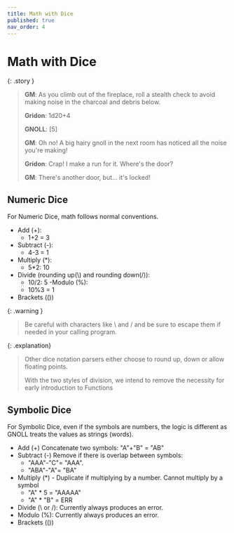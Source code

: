 ```yaml
---
title: Math with Dice
published: true
nav_order: 4
---
```


# Math with Dice

{: .story }
>**GM**: As you climb out of the fireplace, roll a stealth check to avoid making noise in the charcoal and debris below.
>
>**Gridon**: 1d20+4
>
>**GNOLL**: [5]
>
>**GM**: Oh no! A big hairy gnoll in the next room has noticed all the noise you're making!
>
>**Gridon**: Crap! I make a run for it. Where's the door?
>
>**GM**: There's another door, but... it's locked!

## Numeric Dice
For Numeric Dice, math follows normal conventions.
- Add (+):
  - 1+2 = 3
- Subtract (-):
  - 4-3 = 1
- Multiply (*):
  - 5*2: 10
- Divide (rounding up(\\) and rounding down(/)):
  - 10/2: 5
-Modulo (%):
  - 10%3 = 1
- Brackets (())

{: .warning }
> Be careful with characters like \ and / and be sure to escape them if needed in your calling program.


{: .explanation}
> Other dice notation parsers either choose to round up, down or allow floating points.
>
> With the two styles of division, we intend to remove the necessity for early introduction to Functions

## Symbolic Dice
For Symbolic Dice, even if the symbols are numbers, the logic is different as GNOLL treats the values as strings (words).

- Add (+) Concatenate two symbols: "A"+"B" = "AB"
- Subtract (-) Remove if there is overlap between symbols:
  - "AAA"-"C"= "AAA".  
  - "ABA"-"A"= "BA"
- Multiply (*) - Duplicate if multiplying by a number. Cannot multiply by a symbol
  - "A" * 5 = "AAAAA"
  - "A" * "B" = ERR
- Divide (\\ or /): Currently always produces an error.
- Modulo (%): Currently always produces an error.
- Brackets (())
